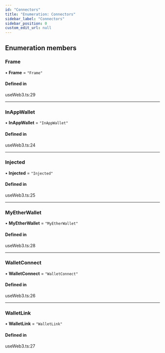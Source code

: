 ```yaml
---
id: "Connectors"
title: "Enumeration: Connectors"
sidebar_label: "Connectors"
sidebar_position: 0
custom_edit_url: null
---
```


## Enumeration members

### Frame

• **Frame** = `"Frame"`

#### Defined in

useWeb3.ts:29

___

### InAppWallet

• **InAppWallet** = `"InAppWallet"`

#### Defined in

useWeb3.ts:24

___

### Injected

• **Injected** = `"Injected"`

#### Defined in

useWeb3.ts:25

___

### MyEtherWallet

• **MyEtherWallet** = `"MyEtherWallet"`

#### Defined in

useWeb3.ts:28

___

### WalletConnect

• **WalletConnect** = `"WalletConnect"`

#### Defined in

useWeb3.ts:26

___

### WalletLink

• **WalletLink** = `"WalletLink"`

#### Defined in

useWeb3.ts:27
